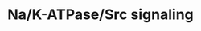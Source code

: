 ---
annotations:
- type: Pathway Ontology
  value: cell adhesion signaling pathway
authors:
- Tianjiang
- Eweitz
description: Na/K-ATPase/Src Signaling
last-edited: 2021-05-11
organisms:
- Mus musculus
redirect_from:
- /index.php/Pathway:WP5051
- /instance/WP5051
schema-jsonld:
- '@context': https://schema.org/
  '@id': https://wikipathways.github.io/pathways/WP5051.html
  '@type': Dataset
  creator:
    '@type': Organization
    name: WikiPathways
  description: Na/K-ATPase/Src Signaling
  keywords:
  - Grb2
  - Styk1
  - Pik3r2
  - Cav2
  - Mapk7
  - Ha-Ras
  - Birc2
  - Map2k2
  - Egfr
  - Mtor
  - Hck
  - Blk
  - Pdgfrb
  - Ccnd1
  - Akt1
  - Rac1
  - Tesk2
  - Jun
  - Flt1
  - Mapk12
  - Pik3cb
  - Fgr
  - Ilk
  - Shc3
  - Kdr
  - Shc1
  - Pik3r5
  - Ccnd3
  - cyct
  - Dock1
  - Mapk4
  - Sepp1
  - Ptk2
  - Pik3r4
  - Apaf1
  - Pak6
  - Pak2
  - Mapk8
  - Cav3
  - Map2k5
  - Pik3ca
  - Birc4
  - Tnk1
  - Rapgef1
  - Akt3
  - Casp3
  - Vav1
  - Src
  - Igf1r
  - Crk1
  - Akt2
  - Pten
  - Pak4
  - Sos1
  - Crk
  - Pik3cg
  - Braf
  - Pdgfra
  - Pik3r1
  - Pak7
  - Atp1a1
  - Rac2
  - Srms
  - Casp9
  - Rac3
  - Elk1
  - Fyn
  - Gsk3b
  - Ptk6
  - Mapk6
  - Tnk2
  - cycs
  - Erbb2
  - Map2k6
  - Rap1a
  - Bad
  - Ccnd2
  - Araf
  - Rap1b
  - Txk
  - Atp1b1
  - Bcl2
  - Birc3
  - Cav
  - Map2k3
  - Mapk9
  - Raf1
  - Catnb
  - Bcar1
  - Pik3cd
  - Map2k1
  - Mapk1
  - Pak3
  - Pak1
  - Met
  license: CC0
  name: Na/K-ATPase/Src signaling
seo: CreativeWork
title: Na/K-ATPase/Src signaling
wpid: WP5051
---